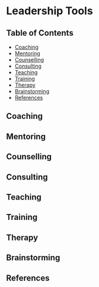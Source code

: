 # Leadership Tools

## Table of Contents

<!-- START doctoc generated TOC please keep comment here to allow auto update -->
<!-- DON'T EDIT THIS SECTION, INSTEAD RE-RUN doctoc TO UPDATE -->

- [Coaching](#coaching)
- [Mentoring](#mentoring)
- [Counselling](#counselling)
- [Consulting](#consulting)
- [Teaching](#teaching)
- [Training](#training)
- [Therapy](#therapy)
- [Brainstorming](#brainstorming)
- [References](#references)

<!-- END doctoc generated TOC please keep comment here to allow auto update -->

## Coaching

## Mentoring

## Counselling

## Consulting

## Teaching

## Training

## Therapy

## Brainstorming

## References
